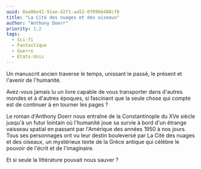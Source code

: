 ```yaml
---
uuid: 0aa06e41-91ae-42f1-aa52-0f096b488cf6
title: "La Cité des nuages et des oiseaux"
author: "Anthony Doerr"
priority: 1.2
tags:
  - Sci-fi
  - Fantastique
  - Guerre
  - Etats-Unis
---
```


Un manuscrit ancien traverse le temps, unissant le passé, le présent et l'avenir de l'humanité.

Avez-vous jamais lu un livre capable de vous transporter dans d'autres mondes et à d'autres époques, si fascinant que la seule chose qui compte est de continuer à en tourner les pages ?

Le roman d'Anthony Doerr nous entraîne de la Constantinople du XVe siècle jusqu'à un futur lointain où l'humanité joue sa survie à bord d'un étrange vaisseau spatial en passant par l'Amérique des années 1950 à nos jours. Tous ses personnages ont vu leur destin bouleversé par La Cité des nuages et des oiseaux, un mystérieux texte de la Grèce antique qui célèbre le pouvoir de l'écrit et de l'imaginaire.

Et si seule la littérature pouvait nous sauver ?